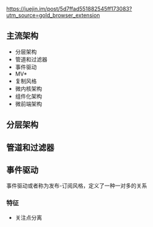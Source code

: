 https://juejin.im/post/5d7ffad551882545ff173083?utm_source=gold_browser_extension


## 主流架构
- 分层架构
- 管道和过滤器
- 事件驱动
- MV*
- 复制风格
- 微内核架构
- 组件化架构
- 微前端架构

## 分层架构


## 管道和过滤器

## 事件驱动
事件驱动或者称为发布-订阅风格，定义了一种一对多的关系

### 特征
- 关注点分离